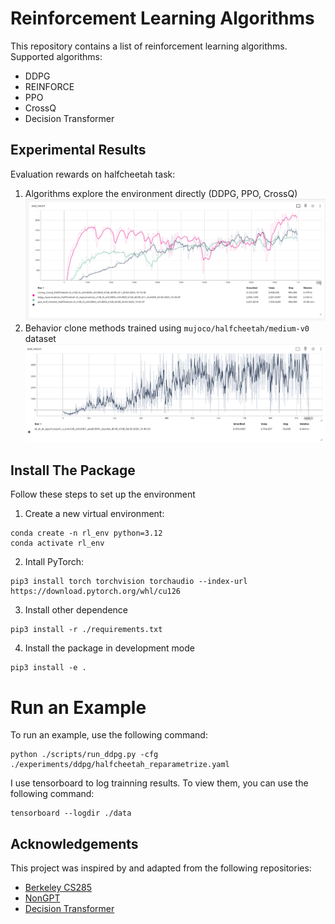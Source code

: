 # Reinforcement Learning Algorithms
This repository contains a list of reinforcement learning algorithms. Supported algorithms:
- DDPG
- REINFORCE
- PPO
- CrossQ
- Decision Transformer

## Experimental Results
Evaluation rewards on halfcheetah task:
1. Algorithms explore the environment directly (DDPG, PPO, CrossQ)
![Evaluation Reward](figures/results.png)
2. Behavior clone methods trained using `mujoco/halfcheetah/medium-v0` dataset
![Evaluation Reward](figures/dt_result.png)

## Install The Package
Follow these steps to set up the environment
1. Create a new virtual environment:
```shell
conda create -n rl_env python=3.12
conda activate rl_env
```
2. Intall PyTorch:
```shell
pip3 install torch torchvision torchaudio --index-url https://download.pytorch.org/whl/cu126
```

3. Install other dependence
```shell
pip3 install -r ./requirements.txt
```

4. Install the package in development mode
```shell
pip3 install -e .
```
# Run an Example
To run an example, use the following command:
```shell
python ./scripts/run_ddpg.py -cfg ./experiments/ddpg/halfcheetah_reparametrize.yaml
```
I use tensorboard to log trainning results. To view them, you can use the following command:
```shell
tensorboard --logdir ./data
```

## Acknowledgements

This project was inspired by and adapted from the following repositories:
- [Berkeley CS285](https://github.com/berkeleydeeprlcourse/homework_fall2023)
- [NonGPT](https://github.com/karpathy/nanoGPT)
- [Decision Transformer](https://github.com/kzl/decision-transformer)